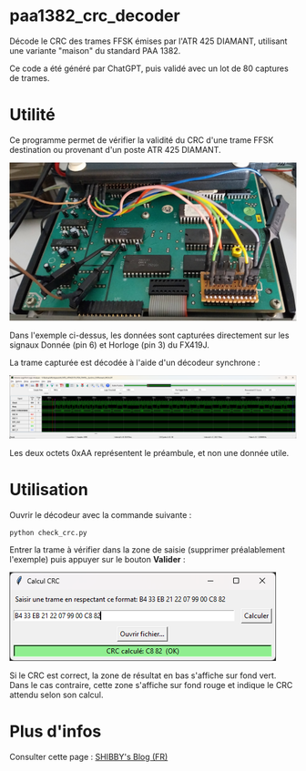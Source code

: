# paa1382_crc_decoder
Décode le CRC des trames FFSK émises par l'ATR 425 DIAMANT, utilisant une variante "maison" du standard PAA 1382.

Ce code a été généré par ChatGPT, puis validé avec un lot de 80 captures de trames.

# Utilité
Ce programme permet de vérifier la validité du CRC d'une trame FFSK  destination ou provenant d'un poste ATR 425 DIAMANT.

![Picture of the ATR 425 DIAMANT logic board with logic analyzer probes attached to it](https://github.com/DevSHIBBY/paa1382_crc_decoder/blob/main/doc/probes_on_board.jpg)

Dans l'exemple ci-dessus, les données sont capturées directement sur les signaux Donnée (pin 6) et Horloge (pin 3) du FX419J.

La trame capturée est décodée à l'aide d'un décodeur synchrone :

![Logic analyzer captured data](https://github.com/DevSHIBBY/paa1382_crc_decoder/blob/main/doc/logic_analyzer_capture.png)

Les deux octets 0xAA représentent le préambule, et non une donnée utile.

# Utilisation

Ouvrir le décodeur avec la commande suivante :
```
python check_crc.py
```

Entrer la trame à vérifier dans la zone de saisie (supprimer préalablement l'exemple) puis appuyer sur  le bouton **Valider** : 

![Decoder screenshot](https://github.com/DevSHIBBY/paa1382_crc_decoder/blob/main/doc/decoder.png)

Si le CRC est correct, la zone de résultat en bas s'affiche sur fond vert. Dans le cas contraire, cette zone s'affiche sur fond rouge et indique le CRC attendu selon son calcul.

# Plus d'infos

Consulter cette page : [SHIBBY's Blog (FR)](https://blog.shibby.fr/2017/10/alcatel-atr42x-la-resurrection/)
